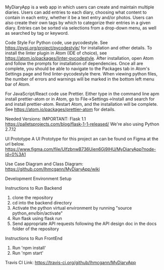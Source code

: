 MyDiaryApp is a web app in which users can create and maintain multiple diaries. Users can add entries to each diary, choosing what content to contain in each entry, whether it be a text entry and/or photos. Users can also create their own tags by which to categorize their entries in a given diary. Entries can be sorted via selections from a drop-down menu, as well as searched by tag or keyword.

Code Style
For Python code, use pycodestyle. See https://pypi.org/project/pycodestyle/ for installation and other details. To install the linter plugin in Atom (IDE of choice), see https://atom.io/packages/linter-pycodestyle. After installation, open Atom and follow the prompts for installation of dependencies. Once all are complete, you should be able to navigate to the Packages tab in Atom's Settings page and find linter-pycodestyle there. When viewing python files, the number of errors and warnings will be marked in the bottom left menu bar of Atom.

For JavaScript/React code use Prettier. Either type in the command line apm install prettier-atom or in Atom, go to File->Settings->Install and search for and install prettier-atom. Restart Atom, and the installation will be complete. See https://atom.io/packages/prettier-atom for details.

Needed Versions:
IMPORTANT: Flask 1.1 https://palletsprojects.com/blog/flask-1-1-released/
We're also using Python 2.7.12

UI Prototype
A UI Prototype for this project an can be found on Figma at the url below.
https://www.figma.com/file/UlfzbnwB736Uien6Gj9IHU/MyDiaryApp?node-id=0%3A1

Use Case Diagram and Class Diagram:
https://github.com/lhmcgann/MyDiaryApp/wiki

Development Environment Setup

Instructions to Run Backend
1. clone the repository
2. cd into the backend directory
3. Activate the python virtual environment by running "source python_env/bin/activate"
4. Run flask using flask run
5. Send appropriate API requests following the API design doc in the docs folder of the repository

Instructions to Run FrontEnd
1. Run 'npm install'
2. Run 'npm start'


Travis CI Link:
https://travis-ci.org/github/lhmcgann/MyDiaryApp


